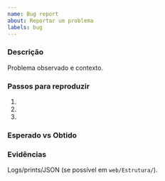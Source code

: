 ```yaml
---
name: Bug report
about: Reportar um problema
labels: bug
---
```


### Descrição
Problema observado e contexto.

### Passos para reproduzir
1.
2.
3.

### Esperado vs Obtido

### Evidências
Logs/prints/JSON (se possível em `web/Estrutura/`).


